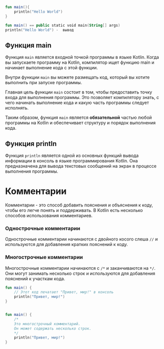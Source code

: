 ```kotlin
fun main(){  
    println("Hello World")  
}

fun main() == public static void main(String[] args)
println("Hello World") -  вывод 
```

## Функция main

Функция `main` является входной точкой программы в языке Kotlin. Когда вы запускаете программу на Kotlin, компилятор ищет функцию main и начинает выполнение кода с этой функции.

Внутри функции `main` вы можете размещать код, который вы хотите выполнить при запуске программы.

Главная цель функции `main` состоит в том, чтобы предоставить точку входа для выполнения программы. Это позволяет компилятору знать, с чего начинать выполнение кода и какую часть программы следует исполнять.

Таким образом, функция `main` является **обязательной** частью любой программы на Kotlin и обеспечивает структуру и порядок выполнения кода.
## Функция println

Функция `println` является одной из основных функций вывода информации в консоль в языке программирования Kotlin. Она предназначена для вывода текстовых сообщений на экран в процессе выполнения программы.

# Комментарии

Комментарии - это способ добавить пояснения и объяснения к коду, чтобы его легче понять и поддерживать. В Kotlin есть несколько способов использования комментариев.

### Однострочные комментарии

Однострочные комментарии начинаются с двойного косого слеша `//` и используются для добавления кратких пояснений к коду.
### Многострочные комментарии

Многострочные комментарии начинаются с `/*` и заканчиваются на `*/`. Они могут занимать несколько строк и используются для добавления пояснений к участкам кода.

```kotlin
fun main() {
    // Этот код печатает "Привет, мир!" в консоль
    println("Привет, мир!")
}


fun main() {
    /*
    Это многострочный комментарий.
    Он может содержать несколько строк.
    */
    println("Привет, мир!")
}

```




